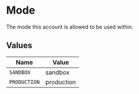 # Mode

The mode this account is allowed to be used within.


## Values

| Name         | Value        |
| ------------ | ------------ |
| `SANDBOX`    | sandbox      |
| `PRODUCTION` | production   |